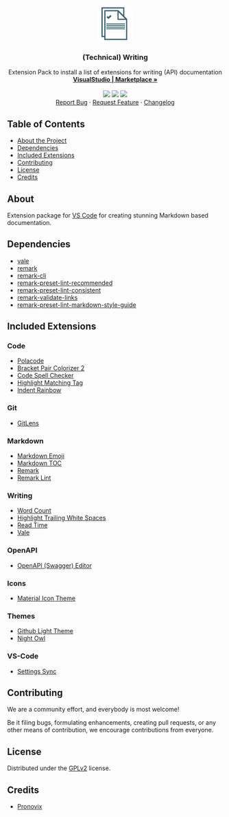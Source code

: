 
<!-- PROJECT LOGO -->
<br />
<p align="center">
  <a href="https://github.com/ocular-d/writing-extension-pack">
    <img src="https://raw.githubusercontent.com/ocular-d/writing-extension-pack/master/icon.png" alt="Logo" width="80" height="80">
  </a>

  <h3 align="center">(Technical) Writing</h3>

  <p align="center">
    Extension Pack to install a list of extensions for writing (API) documentation
    <br />
    <a href="https://marketplace.visualstudio.com/items?itemName=ocular-d.writing-extension-pack" title="Link to this extension on VS Code marketplace"><strong>VisualStudio  | Marketplace »</strong></a>
    <br />
    <br />
    <img src="https://img.shields.io/vscode-marketplace/d/ocular-d.writing-extension-pack.svg" />
    <img src="https://img.shields.io/vscode-marketplace/i/ocular-d.writing-extension-pack.svg" />
    <img src="https://img.shields.io/github/license/ocular-d/writing-extension-pack" />
    <br />
    <a href="https://github.com/ocular-d/writing-extension-pack/issues" title="Link to issue tracker">Report Bug</a>
    ·
    <a href="https://github.com/ocular-d/writing-extension-pack/issues" title="Link to feature tracker">Request Feature</a>
    ·
    <a href="https://github.com/ocular-d/writing-extension-pack/blob/master/CHANGELOG.md" title="Link to changelog">Changelog</a>
  </p>
</p>

<!-- TABLE OF CONTENTS -->
## Table of Contents

- [About the Project](#about "TOC link about")
- [Dependencies](#dependencies "TOC link dependencies")
- [Included Extensions](#included-extensions "TOC link included extensions")
- [Contributing](#contributing "TOC link contributing")
- [License](#license "TOC link license")
- [Credits](#credits "TOC link credits")

## About

Extension package for [VS Code](https://code.visualstudio.com/ "Link to website of VS Code") for creating stunning Markdown based documentation.

## Dependencies

- [vale](https://errata-ai.github.io/vale/ "Link to Vale linter")
- [remark](https://github.com/remarkjs/remark-lint "Link to remark")
- [remark-cli](https://www.npmjs.com/package/remark-cli "Link to remark-cli")
- [remark-preset-lint-recommended](https://www.npmjs.com/package/remark-preset-lint-recommended "Link to remark-preset-lint-recommended")
- [remark-preset-lint-consistent](https://www.npmjs.com/package/remark-preset-lint-consistent "Link to remark-preset-lint-consistent" )
- [remark-validate-links](https://github.com/remarkjs/remark-validate-links "Link to remark-validate-links")
- [remark-preset-lint-markdown-style-guide](https://www.npmjs.com/package/remark-preset-lint-markdown-style-guide "Link to remark-preset-lint-markdown-style-guide")

## Included Extensions

### Code

- [Polacode](https://marketplace.visualstudio.com/items?itemName=pnp.polacode "Link to polacode extension")
- [Bracket Pair Colorizer 2](https://marketplace.visualstudio.com/items?itemName=CoenraadS.bracket-pair-colorizer-2 "Link to bracket colorizer extension")
- [Code Spell Checker](https://marketplace.visualstudio.com/items?itemName=streetsidesoftware.code-spell-checker "Link to code spell checker extension")
- [Highlight Matching Tag](https://marketplace.visualstudio.com/items?itemName=vincaslt.highlight-matching-tag "Link to matching tag extension")
- [Indent Rainbow](https://marketplace.visualstudio.com/items?itemName=oderwat.indent-rainbow "Link to indent extension")

### Git

- [GitLens](https://marketplace.visualstudio.com/items?itemName=eamodio.gitlens "Link to GitLens")

### Markdown

- [Markdown Emoji](https://marketplace.visualstudio.com/items?itemName=bierner.markdown-emoji "Link to MD emoji extension")
- [Markdown TOC](https://marketplace.visualstudio.com/items?itemName=AlanWalk.markdown-toc "Link to MD toc extension")
- [Remark](https://marketplace.visualstudio.com/items?itemName=mrmlnc.vscode-remark "Link to remark extension")
- [Remark Lint](https://marketplace.visualstudio.com/items?itemName=drewbourne.vscode-remark-lint "Link to remark lint extension")

### Writing

- [Word Count](https://marketplace.visualstudio.com/items?itemName=ms-vscode.wordcount "Link to word count extension")
- [Highlight Trailing White Spaces](https://marketplace.visualstudio.com/items?itemName=ybaumes.highlight-trailing-white-spaces "Link to trailing spaces extension")
- [Read Time](https://marketplace.visualstudio.com/items?itemName=johnpapa.read-time "Link to read time extension")
- [Vale](https://marketplace.visualstudio.com/items?itemName=testthedocs.vale "Link to Vale extension")

### OpenAPI

- [OpenAPI (Swagger) Editor](https://marketplace.visualstudio.com/items?itemName=42Crunch.vscode-openapi "Link to OpenAPI extension")

### Icons

- [Material Icon Theme](https://marketplace.visualstudio.com/items?itemName=PKief.material-icon-theme "Link to icon theme")

### Themes

- [Github Light Theme](https://marketplace.visualstudio.com/items?itemName=Hyzeta.vscode-theme-github-light "Link to GitHub theme")
- [Night Owl](https://marketplace.visualstudio.com/items?itemName=sdras.night-owl&WT.mc_id=twitter-social-sdras "Link to Night Owl theme")

### VS-Code

- [Settings Sync](https://marketplace.visualstudio.com/items?itemName=Shan.code-settings-sync "Link to settings sync extension")

## Contributing

We are a community effort, and everybody is most welcome!

Be it filing bugs, formulating enhancements, creating pull requests, or any other means of contribution, we encourage contributions from everyone.

## License

Distributed under the [GPLv2](https://www.gnu.org/licenses/old-licenses/gpl-2.0.en.html "Link to license") license.

## Credits

- [Pronovix](https://pronovix.com/ "Link to Pronovix website")
